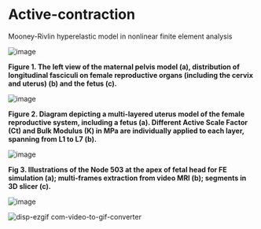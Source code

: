 # Active-contraction
Mooney-Rivlin hyperelastic model in nonlinear finite element analysis

![image](https://github.com/user-attachments/assets/6dadad9c-4838-4b53-b047-da1d02585bf1)

**Figure 1. The left view of the maternal pelvis model (a), distribution of longitudinal fasciculi on female reproductive organs (including the cervix and uterus) (b) and the fetus (c).**

![image](https://github.com/user-attachments/assets/50e50848-bb85-48f5-ac50-a2886689073e)

**Figure 2. Diagram depicting a multi-layered uterus model of the female reproductive system, including a fetus (a). Different Active Scale Factor (Ct) and Bulk Modulus (K) in MPa are individually applied to each layer, spanning from L1 to L7 (b).**

![image](https://github.com/user-attachments/assets/f1b73491-fa47-4421-8daf-6a253cfe0169)

**Fig 3. Illustrations of the Node 503 at the apex of fetal head for FE simulation (a); multi-frames extraction from video MRI (b); segments in 3D slicer (c).**

![image](https://github.com/NhatThanh92/Active-contraction/assets/51020597/f2d6d48b-e1f2-467f-af86-a00d42d79979)


![disp-ezgif com-video-to-gif-converter](https://github.com/user-attachments/assets/6e3c5163-b953-405f-a1f8-de86772b2700)





